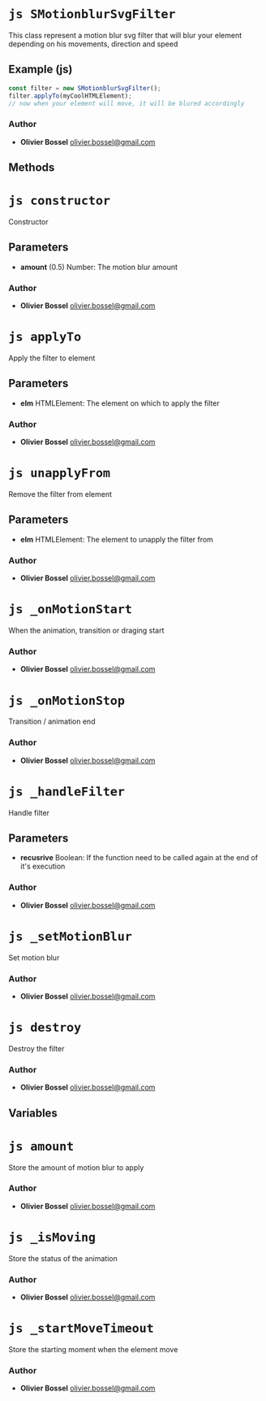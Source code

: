


<!-- @namespace    sugar.js.filter -->

# ```js SMotionblurSvgFilter ```


This class represent a motion blur svg filter that will blur your
element depending on his movements, direction and speed



## Example (js)

```js
const filter = new SMotionblurSvgFilter();
filter.applyTo(myCoolHTMLElement);
// now when your element will move, it will be blured accordingly
```


### Author
- **Olivier Bossel** <a href="mailto:olivier.bossel@gmail.com">olivier.bossel@gmail.com</a> 


## Methods




# ```js constructor ```


Constructor

## Parameters

- **amount** (0.5) Number: The motion blur amount




### Author
- **Olivier Bossel** <a href="mailto:olivier.bossel@gmail.com">olivier.bossel@gmail.com</a> 





# ```js applyTo ```


Apply the filter to element

## Parameters

- **elm**  HTMLElement: The element on which to apply the filter




### Author
- **Olivier Bossel** <a href="mailto:olivier.bossel@gmail.com">olivier.bossel@gmail.com</a> 





# ```js unapplyFrom ```


Remove the filter from element

## Parameters

- **elm**  HTMLElement: The element to unapply the filter from




### Author
- **Olivier Bossel** <a href="mailto:olivier.bossel@gmail.com">olivier.bossel@gmail.com</a> 





# ```js _onMotionStart ```


When the animation, transition or draging start




### Author
- **Olivier Bossel** <a href="mailto:olivier.bossel@gmail.com">olivier.bossel@gmail.com</a> 





# ```js _onMotionStop ```


Transition / animation end




### Author
- **Olivier Bossel** <a href="mailto:olivier.bossel@gmail.com">olivier.bossel@gmail.com</a> 





# ```js _handleFilter ```


Handle filter

## Parameters

- **recusrive**  Boolean: If the function need to be called again at the end of it's execution




### Author
- **Olivier Bossel** <a href="mailto:olivier.bossel@gmail.com">olivier.bossel@gmail.com</a> 





# ```js _setMotionBlur ```


Set motion blur




### Author
- **Olivier Bossel** <a href="mailto:olivier.bossel@gmail.com">olivier.bossel@gmail.com</a> 





# ```js destroy ```


Destroy the filter




### Author
- **Olivier Bossel** <a href="mailto:olivier.bossel@gmail.com">olivier.bossel@gmail.com</a> 


## Variables




# ```js amount ```


Store the amount of motion blur to apply



### Author
- **Olivier Bossel** <a href="mailto:olivier.bossel@gmail.com">olivier.bossel@gmail.com</a> 





# ```js _isMoving ```


Store the status of the animation



### Author
- **Olivier Bossel** <a href="mailto:olivier.bossel@gmail.com">olivier.bossel@gmail.com</a> 





# ```js _startMoveTimeout ```


Store the starting moment when the element move



### Author
- **Olivier Bossel** <a href="mailto:olivier.bossel@gmail.com">olivier.bossel@gmail.com</a> 

